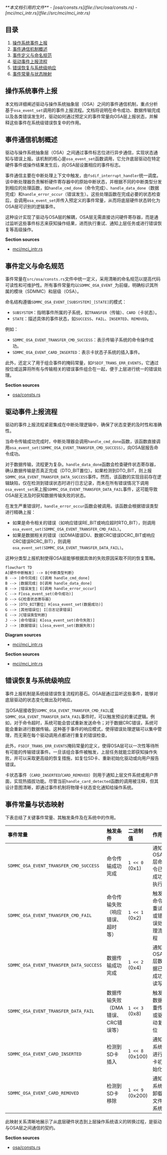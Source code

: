 <cite>
**本文档引用的文件**   
- [osa/consts.rs](file://src/osa/consts.rs)
- [mci/mci_intr.rs](file://src/mci/mci_intr.rs)
</cite>

## 目录
1. [操作系统事件上报](#操作系统事件上报)
2. [事件通信机制概述](#事件通信机制概述)
3. [事件定义与命名规范](#事件定义与命名规范)
4. [驱动事件上报流程](#驱动事件上报流程)
5. [错误恢复与系统级响应](#错误恢复与系统级响应)
6. [事件常量与状态映射](#事件常量与状态映射)

## 操作系统事件上报

本文档详细阐述驱动与操作系统抽象层（OSA）之间的事件通信机制，重点分析基于`osa_event_set`调用的事件上报流程。文档将说明在命令成功、数据传输完成以及各类错误发生时，驱动如何通过预定义的事件常量向OSA层上报状态，并解释这些事件在系统级错误恢复中的作用。

## 事件通信机制概述

驱动与操作系统抽象层（OSA）之间通过事件标志位进行异步通信，实现状态通知与错误上报。该机制的核心是`osa_event_set`函数调用，它允许底层驱动在特定硬件事件或操作结果发生后，向OSA层设置相应的事件标志。

事件通信主要在中断处理上下文中触发，由`fsdif_interrupt_handler`统一调度。该中断处理器负责解析硬件寄存器中的原始中断状态，并根据不同的中断类型分发到相应的处理函数，如`handle_cmd_done`（命令完成）、`handle_data_done`（数据完成）和`handle_error_occur`（错误发生）。这些处理函数在完成必要的状态检查后，会调用`osa_event_set`并传入预定义的事件常量，从而将底层硬件状态转化为OSA层可识别的逻辑事件。

这种设计实现了驱动与OSA层的解耦，OSA层无需直接访问硬件寄存器，而是通过监听这些事件标志来获知操作结果，进而执行重试、通知上层任务或进行错误恢复等高级操作。

**Section sources**
- [mci/mci_intr.rs](file://src/mci/mci_intr.rs#L100-L176)

## 事件定义与命名规范

事件常量在`src/osa/consts.rs`文件中统一定义，采用清晰的命名规范以提高代码可读性和可维护性。所有事件常量均以`SDMMC_OSA_EVENT_`为前缀，明确标识其所属的模块（SDMMC）和层级（OSA）。

命名结构遵循`SDMMC_OSA_EVENT_[SUBSYSTEM]_[STATE]`的模式：
- `SUBSYSTEM`：指明事件所属的子系统，如`TRANSFER`（传输）、`CARD`（卡状态）。
- `STATE`：描述具体的事件状态，如`SUCCESS`、`FAIL`、`INSERTED`、`REMOVED`。

例如：
- `SDMMC_OSA_EVENT_TRANSFER_CMD_SUCCESS`：表示传输子系统的命令操作成功。
- `SDMMC_OSA_EVENT_CARD_INSERTED`：表示卡状态子系统的插入事件。

此外，还定义了用于组合事件的掩码常量，如`FSDIF_TRANS_ERR_EVENTS`，它通过按位或运算将所有与传输相关的错误事件组合在一起，便于上层进行统一的错误处理。

**Section sources**
- [osa/consts.rs](file://src/osa/consts.rs#L10-L35)

## 驱动事件上报流程

驱动的事件上报流程紧密集成在中断处理逻辑中，确保了状态变更的及时性和准确性。

当命令传输成功完成时，中断处理器会调用`handle_cmd_done`函数，该函数直接调用`osa_event_set(SDMMC_OSA_EVENT_TRANSFER_CMD_SUCCESS)`，向OSA层报告命令成功。

对于数据传输，流程更为复杂。`handle_data_done`函数会检查硬件状态寄存器，确认数据传输是否真正完成（DTO_BIT置位）。如果检测到DTO_BIT，则上报`SDMMC_OSA_EVENT_TRANSFER_DATA_SUCCESS`事件。然而，该函数的实现目前存在逻辑缺陷，仅在检测到错误状态时进行日志记录，而未在所有错误情况下调用`osa_event_set`来上报`SDMMC_OSA_EVENT_TRANSFER_DATA_FAIL`事件，这可能导致OSA层无法及时获知数据传输失败的状态。

在发生严重错误时，`handle_error_occur`函数会被调用。该函数会根据错误类型进行精确上报：
- 如果是命令相关的错误（如响应错误RE_BIT或响应超时RTO_BIT），则调用`osa_event_set(SDMMC_OSA_EVENT_TRANSFER_CMD_FAIL)`。
- 如果是数据相关的错误（如DMA错误DU、数据CRC错误DCRC_BIT或响应CRC错误RCRC_BIT），则调用`osa_event_set(SDMMC_OSA_EVENT_TRANSFER_DATA_FAIL)`。

这种分类型上报机制使得OSA层能够根据具体的失败原因采取不同的恢复策略。

```mermaid
flowchart TD
A[硬件中断触发] --> B{中断类型判断}
B --> |命令完成| C[调用 handle_cmd_done]
B --> |数据完成| D[调用 handle_data_done]
B --> |错误发生| E[调用 handle_error_occur]
C --> F[osa_event_set(命令成功)]
D --> G{检查状态寄存器}
G --> |DTO_BIT置位| H[osa_event_set(数据成功)]
G --> |其他错误位| I[日志记录错误]
E --> J{错误类型判断}
J --> |命令错误| K[osa_event_set(命令失败)]
J --> |数据错误| L[osa_event_set(数据失败)]
```

**Diagram sources**
- [mci/mci_intr.rs](file://src/mci/mci_intr.rs#L120-L176)

**Section sources**
- [mci/mci_intr.rs](file://src/mci/mci_intr.rs#L120-L176)

## 错误恢复与系统级响应

事件上报机制是系统级错误恢复流程的基石。OSA层通过监听这些事件，能够对底层驱动的状态变化做出及时响应。

当OSA层接收到`SDMMC_OSA_EVENT_TRANSFER_CMD_FAIL`或`SDMMC_OSA_EVENT_TRANSFER_DATA_FAIL`事件时，可以触发预设的重试逻辑。例如，对于命令超时，系统可能会尝试重新发送命令；对于数据CRC错误，系统可能会重新进行数据传输。这种基于事件的响应模式，使得错误处理逻辑可以集中管理，而无需在每个驱动调用点都进行重复的错误检查。

此外，`FSDIF_TRANS_ERR_EVENTS`掩码常量的定义，使得OSA层可以一次性等待所有可能的传输错误事件。一旦该组合事件被触发，上层任务就能立即获知操作失败，并可以采取更高级的恢复措施，如复位SD卡、重新初始化驱动或向用户报告错误。

卡状态事件（`CARD_INSERTED`/`CARD_REMOVED`）则用于通知上层文件系统或用户界面，实现热插拔功能。尽管当前`handle_card_detected`函数的调用被注释，但其设计意图清晰，即通过事件机制将物理卡状态变化通知给操作系统。

## 事件常量与状态映射

下表总结了关键事件常量、其触发条件及在系统中的作用。

| 事件常量 | 触发条件 | 二进制值 | 作用 |
| :--- | :--- | :--- | :--- |
| `SDMMC_OSA_EVENT_TRANSFER_CMD_SUCCESS` | 命令传输成功完成 | `1 << 0` (0x1) | 通知OSA层命令已成功执行 |
| `SDMMC_OSA_EVENT_TRANSFER_CMD_FAIL` | 命令传输失败（响应错误、超时等） | `1 << 1` (0x2) | 触发命令重试或错误处理流程 |
| `SDMMC_OSA_EVENT_TRANSFER_DATA_SUCCESS` | 数据传输成功完成 | `1 << 2` (0x4) | 通知OSA层数据已成功读写 |
| `SDMMC_OSA_EVENT_TRANSFER_DATA_FAIL` | 数据传输失败（DMA错误、CRC错误等） | `1 << 3` (0x8) | 触发数据重传或驱动复位 |
| `SDMMC_OSA_EVENT_CARD_INSERTED` | 检测到SD卡插入 | `1 << 8` (0x100) | 通知系统进行卡初始化 |
| `SDMMC_OSA_EVENT_CARD_REMOVED` | 检测到SD卡移除 | `1 << 9` (0x200) | 通知系统卸载文件系统 |

此映射关系清晰地展示了从底层硬件状态到上层操作系统语义的转换过程，是驱动与OSA层之间通信的契约。

**Section sources**
- [osa/consts.rs](file://src/osa/consts.rs#L10-L35)